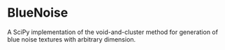# BlueNoise
A SciPy implementation of the void-and-cluster method for generation of blue noise textures with arbitrary dimension.
